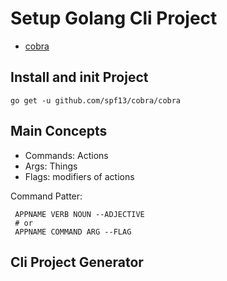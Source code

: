 # Setup Golang Cli Project

- [cobra](https://cobra.dev/)

## Install and init Project

```shell
go get -u github.com/spf13/cobra/cobra
```


## Main Concepts

- Commands: Actions
- Args: Things
- Flags: modifiers of actions

Command Patter:
```shell
 APPNAME VERB NOUN --ADJECTIVE
 # or 
 APPNAME COMMAND ARG --FLAG
```

## Cli Project Generator

```shell

```